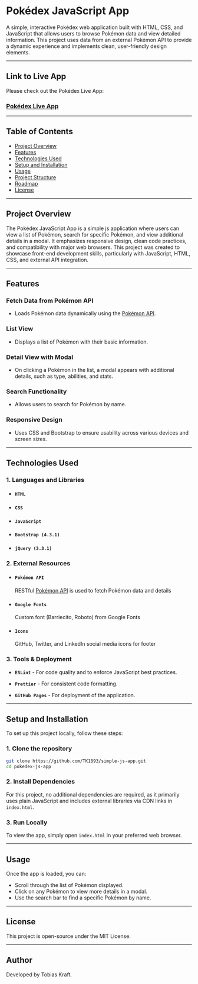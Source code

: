 # Pokédex JavaScript App

A simple, interactive Pokédex web application built with HTML, CSS, and JavaScript that allows users to browse Pokémon data and view detailed information. This project uses data from an external Pokémon API to provide a dynamic experience and implements clean, user-friendly design elements.

---

## Link to Live App

Please check out the Pokédex Live App:

### [Pokédex Live App](https://tk1893.github.io/simple-js-app/)

---

## Table of Contents

- [Project Overview](#project-overview)
- [Features](#features)
- [Technologies Used](#technologies-used)
- [Setup and Installation](#setup-and-installation)
- [Usage](#usage)
- [Project Structure](#project-structure)
- [Roadmap](#roadmap)
- [License](#license)

---

## Project Overview

The Pokédex JavaScript App is a simple js application where users can view a list of Pokémon, search for specific Pokémon, and view additional details in a modal. It emphasizes responsive design, clean code practices, and compatibility with major web browsers. This project was created to showcase front-end development skills, particularly with JavaScript, HTML, CSS, and external API integration.

---

## Features

### **Fetch Data from Pokémon API**

- Loads Pokémon data dynamically using the [Pokémon API](https://pokeapi.co/).

### **List View**

- Displays a list of Pokémon with their basic information.

### **Detail View with Modal**

- On clicking a Pokémon in the list, a modal appears with additional details, such as type, abilities, and stats.

### **Search Functionality**

- Allows users to search for Pokémon by name.

### **Responsive Design**

- Uses CSS and Bootstrap to ensure usability across various devices and screen sizes.

---

## Technologies Used

### 1. Languages and Libraries

- #### `HTML`
- #### `CSS`
- #### `JavaScript`
- #### `Bootstrap (4.3.1)`
- #### `jQuery (3.3.1)`

### 2. External Resources

- #### `Pokémon API`
  RESTful [Pokémon API](https://pokeapi.co/) is used to fetch Pokémon data and details
- #### `Google Fonts`
  Custom font (Barriecito, Roboto) from Google Fonts
- #### `Icons`
  GitHub, Twitter, and LinkedIn social media icons for footer

### 3. Tools & Deployment

- **`ESLint`** - For code quality and to enforce JavaScript best practices.

- **`Prettier`** - For consistent code formatting.

- **`GitHub Pages`** - For deployment of the application.

---

## Setup and Installation

To set up this project locally, follow these steps:

### 1. **Clone the repository**

```bash
git clone https://github.com/TK1893/simple-js-app.git
cd pokedex-js-app
```

### 2. **Install Dependencies**

For this project, no additional dependencies are required, as it primarily uses plain JavaScript and includes external libraries via CDN links in `index.html`.

### 3. **Run Locally**

To view the app, simply open `index.html` in your preferred web browser.

---

## Usage

Once the app is loaded, you can:

- Scroll through the list of Pokémon displayed.
- Click on any Pokémon to view more details in a modal.
- Use the search bar to find a specific Pokémon by name.

---

## License

This project is open-source under the MIT License.

---

## Author

Developed by Tobias Kraft.
